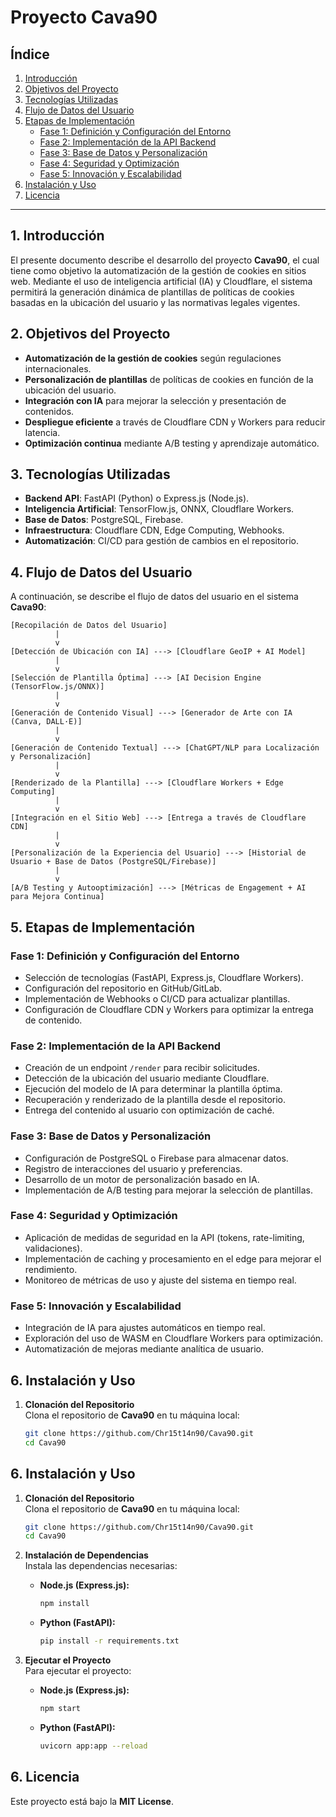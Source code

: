 # Proyecto Cava90

## Índice
1. [Introducción](#introducción)
2. [Objetivos del Proyecto](#objetivos-del-proyecto)
3. [Tecnologías Utilizadas](#tecnologías-utilizadas)
4. [Flujo de Datos del Usuario](#flujo-de-datos-del-usuario)
5. [Etapas de Implementación](#etapas-de-implementación)
   - [Fase 1: Definición y Configuración del Entorno](#fase-1-definición-y-configuración-del-entorno)
   - [Fase 2: Implementación de la API Backend](#fase-2-implementación-de-la-api-backend)
   - [Fase 3: Base de Datos y Personalización](#fase-3-base-de-datos-y-personalización)
   - [Fase 4: Seguridad y Optimización](#fase-4-seguridad-y-optimizacion)
   - [Fase 5: Innovación y Escalabilidad](#fase-5-innovacion-y-escalabilidad)
6. [Instalación y Uso](#instalación-y-uso)
7. [Licencia](#licencia)

---

## 1. Introducción
El presente documento describe el desarrollo del proyecto **Cava90**, el cual tiene como objetivo la automatización de la gestión de cookies en sitios web. Mediante el uso de inteligencia artificial (IA) y Cloudflare, el sistema permitirá la generación dinámica de plantillas de políticas de cookies basadas en la ubicación del usuario y las normativas legales vigentes.

## 2. Objetivos del Proyecto
- **Automatización de la gestión de cookies** según regulaciones internacionales.
- **Personalización de plantillas** de políticas de cookies en función de la ubicación del usuario.
- **Integración con IA** para mejorar la selección y presentación de contenidos.
- **Despliegue eficiente** a través de Cloudflare CDN y Workers para reducir latencia.
- **Optimización continua** mediante A/B testing y aprendizaje automático.

## 3. Tecnologías Utilizadas
- **Backend API**: FastAPI (Python) o Express.js (Node.js).
- **Inteligencia Artificial**: TensorFlow.js, ONNX, Cloudflare Workers.
- **Base de Datos**: PostgreSQL, Firebase.
- **Infraestructura**: Cloudflare CDN, Edge Computing, Webhooks.
- **Automatización**: CI/CD para gestión de cambios en el repositorio.

## 4. Flujo de Datos del Usuario
A continuación, se describe el flujo de datos del usuario en el sistema **Cava90**:

```plaintext
[Recopilación de Datos del Usuario]
          |
          v
[Detección de Ubicación con IA] ---> [Cloudflare GeoIP + AI Model]
          |
          v
[Selección de Plantilla Óptima] ---> [AI Decision Engine (TensorFlow.js/ONNX)]
          |
          v
[Generación de Contenido Visual] ---> [Generador de Arte con IA (Canva, DALL·E)]
          |
          v
[Generación de Contenido Textual] ---> [ChatGPT/NLP para Localización y Personalización]
          |
          v
[Renderizado de la Plantilla] ---> [Cloudflare Workers + Edge Computing]
          |
          v
[Integración en el Sitio Web] ---> [Entrega a través de Cloudflare CDN]
          |
          v
[Personalización de la Experiencia del Usuario] ---> [Historial de Usuario + Base de Datos (PostgreSQL/Firebase)]
          |
          v
[A/B Testing y Autooptimización] ---> [Métricas de Engagement + AI para Mejora Continua]
```

## 5. Etapas de Implementación

### Fase 1: Definición y Configuración del Entorno
- Selección de tecnologías (FastAPI, Express.js, Cloudflare Workers).
- Configuración del repositorio en GitHub/GitLab.
- Implementación de Webhooks o CI/CD para actualizar plantillas.
- Configuración de Cloudflare CDN y Workers para optimizar la entrega de contenido.

### Fase 2: Implementación de la API Backend
- Creación de un endpoint `/render` para recibir solicitudes.
- Detección de la ubicación del usuario mediante Cloudflare.
- Ejecución del modelo de IA para determinar la plantilla óptima.
- Recuperación y renderizado de la plantilla desde el repositorio.
- Entrega del contenido al usuario con optimización de caché.

### Fase 3: Base de Datos y Personalización
- Configuración de PostgreSQL o Firebase para almacenar datos.
- Registro de interacciones del usuario y preferencias.
- Desarrollo de un motor de personalización basado en IA.
- Implementación de A/B testing para mejorar la selección de plantillas.

### Fase 4: Seguridad y Optimización
- Aplicación de medidas de seguridad en la API (tokens, rate-limiting, validaciones).
- Implementación de caching y procesamiento en el edge para mejorar el rendimiento.
- Monitoreo de métricas de uso y ajuste del sistema en tiempo real.

### Fase 5: Innovación y Escalabilidad
- Integración de IA para ajustes automáticos en tiempo real.
- Exploración del uso de WASM en Cloudflare Workers para optimización.
- Automatización de mejoras mediante analítica de usuario.

## 6. Instalación y Uso

1. **Clonación del Repositorio**  
   Clona el repositorio de **Cava90** en tu máquina local:

   ```bash
   git clone https://github.com/Chr15t14n90/Cava90.git
   cd Cava90
   ```
## 6. Instalación y Uso

1. **Clonación del Repositorio**  
   Clona el repositorio de **Cava90** en tu máquina local:

   ```bash
   git clone https://github.com/Chr15t14n90/Cava90.git
   cd Cava90
   ```

2. **Instalación de Dependencias**  
   Instala las dependencias necesarias:

   - **Node.js (Express.js):**

     ```bash
     npm install
     ```

   - **Python (FastAPI):**

     ```bash
     pip install -r requirements.txt
     ```

3. **Ejecutar el Proyecto**  
   Para ejecutar el proyecto:

   - **Node.js (Express.js):**

     ```bash
     npm start
     ```

   - **Python (FastAPI):**

     ```bash
     uvicorn app:app --reload
     ```

## 6. Licencia
Este proyecto está bajo la **MIT License**.
